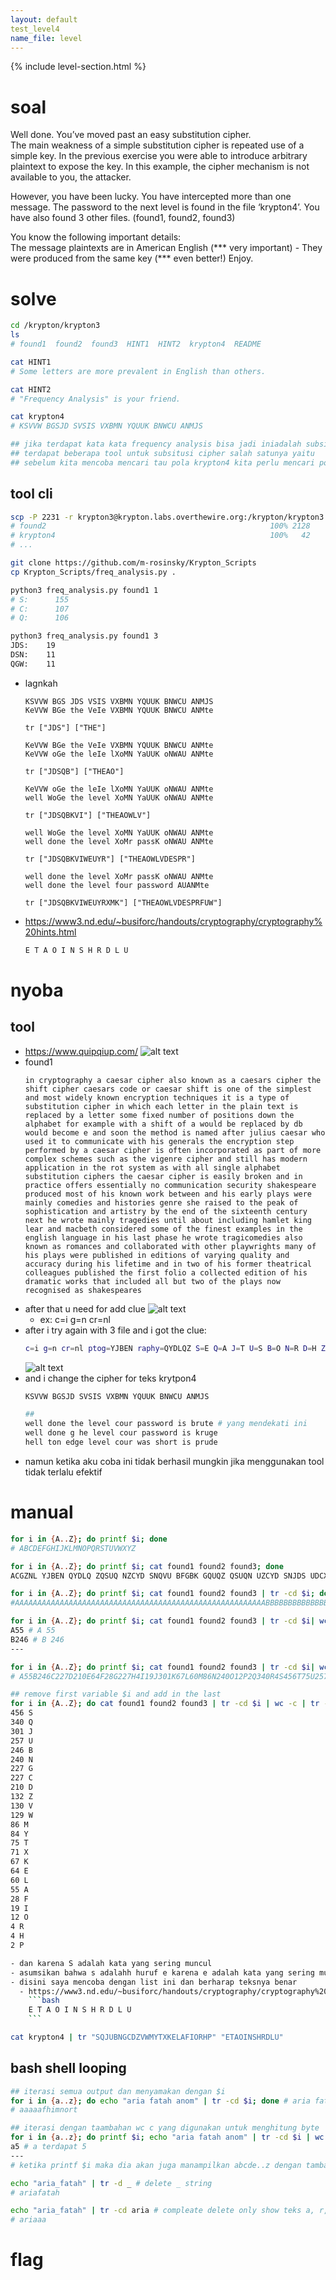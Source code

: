 ```yaml
---
layout: default
test_level4
name_file: level
---
```


{% include level-section.html %}

# soal
Well done. You’ve moved past an easy substitution cipher. \
The main weakness of a simple substitution cipher is repeated use of a simple key. In the previous exercise you were able to introduce arbitrary plaintext to expose the key. In this example, the cipher mechanism is not available to you, the attacker.

However, you have been lucky. You have intercepted more than one message. The password to the next level is found in the file ‘krypton4’. You have also found 3 other files. (found1, found2, found3)

You know the following important details: \
The message plaintexts are in American English (*** very important) - They were produced from the same key (*** even better!)
Enjoy.

# solve
```bash
cd /krypton/krypton3
ls
# found1  found2  found3  HINT1  HINT2  krypton4  README

cat HINT1
# Some letters are more prevalent in English than others.

cat HINT2
# "Frequency Analysis" is your friend.

cat krypton4 
# KSVVW BGSJD SVSIS VXBMN YQUUK BNWCU ANMJS

## jika terdapat kata kata frequency analysis bisa jadi iniadalah subsitusi cipher
## terdapat beberapa tool untuk subsitusi cipher salah satunya yaitu
## sebelum kita mencoba mencari tau pola krypton4 kita perlu mencari pola dengan beberapa teks pada found1 - found3 karena semakin banyak teks nya semakin mudah untuk mendapatkan pola
```

## tool cli
```bash
scp -P 2231 -r krypton3@krypton.labs.overthewire.org:/krypton/krypton3 .
# found2                                                  100% 2128    10.3KB/s   00:00
# krypton4                                                100%   42     0.2KB/s   00:00
# ...

git clone https://github.com/m-rosinsky/Krypton_Scripts
cp Krypton_Scripts/freq_analysis.py .

python3 freq_analysis.py found1 1
# S:      155
# C:      107
# Q:      106

python3 freq_analysis.py found1 3
JDS:    19
DSN:    11
QGW:    11
```

- lagnkah
  ```
  KSVVW BGS JDS VSIS VXBMN YQUUK BNWCU ANMJS
  KeVVW BGe the VeIe VXBMN YQUUK BNWCU ANMte

  tr ["JDS"] ["THE"]

  KeVVW BGe the VeIe VXBMN YQUUK BNWCU ANMte
  KeVVW oGe the leIe lXoMN YaUUK oNWAU ANMte

  tr ["JDSQB"] ["THEAO"]

  KeVVW oGe the leIe lXoMN YaUUK oNWAU ANMte
  well WoGe the level XoMN YaUUK oNWAU ANMte

  tr ["JDSQBKVI"] ["THEAOWLV"]

  well WoGe the level XoMN YaUUK oNWAU ANMte
  well done the level XoMr passK oNWAU ANMte

  tr ["JDSQBKVIWEUYR"] ["THEAOWLVDESPR"]

  well done the level XoMr passK oNWAU ANMte
  well done the level four password AUANMte

  tr ["JDSQBKVIWEUYRXMK"] ["THEAOWLVDESPRFUW"]
  ```

- https://www3.nd.edu/~busiforc/handouts/cryptography/cryptography%20hints.html
  ```bash
  E T A O I N S H R D L U
  ```

# nyoba

## tool
- https://www.quipqiup.com/
![alt text](docs/images/image.png)
- found1
  ```
  in cryptography a caesar cipher also known as a caesars cipher the shift cipher caesars code or caesar shift is one of the simplest and most widely known encryption techniques it is a type of substitution cipher in which each letter in the plain text is replaced by a letter some fixed number of positions down the alphabet for example with a shift of a would be replaced by db would become e and soon the method is named after julius caesar who used it to communicate with his generals the encryption step performed by a caesar cipher is often incorporated as part of more complex schemes such as the vigenre cipher and still has modern application in the rot system as with all single alphabet substitution ciphers the caesar cipher is easily broken and in practice offers essentially no communication security shakespeare produced most of his known work between and his early plays were mainly comedies and histories genre she raised to the peak of sophistication and artistry by the end of the sixteenth century next he wrote mainly tragedies until about including hamlet king lear and macbeth considered some of the finest examples in the english language in his last phase he wrote tragicomedies also known as romances and collaborated with other playwrights many of his plays were published in editions of varying quality and accuracy during his lifetime and in two of his former theatrical colleagues published the first folio a collected edition of his dramatic works that included all but two of the plays now recognised as shakespeares
  ```
- after that u need for add clue
  ![alt text](docs/images/image-1.png)
  - ex: c=i g=n cr=nl
- after i try again with 3 file and i got the clue:
  ```bash
  c=i g=n cr=nl ptog=YJBEN raphy=QYDLQZ S=E Q=A J=T U=S B=O N=R D=H Z=C W=D V=L M=U E=G X=F L=Y K=W F=K I=V A=B
  ```
  ![alt text](docs/images/image-2.png)
- and i change the cipher for teks krytpon4
  ```bash
  KSVVW BGSJD SVSIS VXBMN YQUUK BNWCU ANMJS

  ##
  well done the level cour password is brute # yang mendekati ini
  well done g he level cour password is kruge
  hell ton edge level cour was short is prude
  ```
- namun ketika aku coba ini tidak berhasil mungkin jika menggunakan tool tidak terlalu efektif

# manual
```bash
for i in {A..Z}; do printf $i; done
# ABCDEFGHIJKLMNOPQRSTUVWXYZ

for i in {A..Z}; do printf $i; cat found1 found2 found3; done
ACGZNL YJBEN QYDLQ ZQSUQ NZCYD SNQVU BFGBK GQUQZ QSUQN UZCYD SNJDS UDCXJ ZCYDS NZQSU QNUZB WSBNZ QSUQN UDCXJ CUBGS BXJDS UCTYV SUJQG WTBUJ KCWSV LFGBK GSGZN LYJCB GJSZD GCHMS UCJCU QJLYS BXUMA UJCJM JCBGZ CYDSN CGKDC ZDSQZ DVSJJ SNCGJ DSYVQ CGJSO JCUNS YVQZS WALQV SJJSN UBTSX COSWG MTASN BXYBU CJCBG UWBKG JDSQV YDQAS JXBNS OQTYV SKCJD QUDCX JBXQK BMVWA SNSYV QZSWA LWAKB MVWAS ZBTSS QGWUB BGJDS TSJDB WCUGQ TSWQX JSNRM VCMUZ QSUQN KDBMU SWCJJ BZBTT MGCZQ JSKCJ DDCUE SGSNQ VUJDS SGZNL YJCBG UJSYY SNXBN TSWAL QZQSU QNZCY DSNCU BXJSG CGZBN YBNQJ SWQUY QNJBX TBNSZ BTYVS OUZDS TSUU ....

for i in {A..Z}; do printf $i; cat found1 found2 found3 | tr -cd $i; done
#AAAAAAAAAAAAAAAAAAAAAAAAAAAAAAAAAAAAAAAAAAAAAAAAAAAAAAAABBBBBBBBBBBBBBBBBBBBBBBBBBBBBBBBBBBBBBBBBBBBBBBBBBBBBBBBBBBBBBBBBBBBBBBBBBBBBBBBBBBBBBBBBBBBBBBBBBBBBBBBBBBBBBBBBBBBBBBBBBBBBBBBBBBBBBBBBBBBBBBBBBBBBBBBBBBBBBBBBBBBBBBBBBBBBBBBBBBBBBBBBBBBBBBBBBBBBBBBBBBBBBBBBBBBBBBBBBBBBBBBBBBBBBBBBBBBBBBBBBBBBBBCCCCCCCCC

for i in {A..Z}; do printf $i; cat found1 found2 found3 | tr -cd $i| wc -c; done
A55 # A 55
B246 # B 246
---

for i in {A..Z}; do printf $i; cat found1 found2 found3 | tr -cd $i| wc -c | tr -d "\n"; done
# A55B246C227D210E64F28G227H4I19J301K67L60M86N240O12P2Q340R4S456T75U257V130W129X71Y84Z132

## remove first variable $i and add in the last
for i in {A..Z}; do cat found1 found2 found3 | tr -cd $i | wc -c | tr -d "\n"; printf " $i \n"; done | sort -nr
456 S
340 Q
301 J
257 U
246 B
240 N
227 G
227 C
210 D
132 Z
130 V
129 W
86 M
84 Y
75 T
71 X
67 K
64 E
60 L
55 A
28 F
19 I
12 O
4 R
4 H
2 P

- dan karena S adalah kata yang sering muncul
- asumsikan bahwa s adalahh huruf e karena e adalah kata yang sering muncul dalam bahasa inggris
- disini saya mencoba dengan list ini dan berharap teksnya benar
  - https://www3.nd.edu/~busiforc/handouts/cryptography/cryptography%20hints.html
    ```bash
    E T A O I N S H R D L U
    ```

cat krypton4 | tr "SQJUBNGCDZVWMYTXKELAFIORHP" "ETAOINSHRDLU"
```

## bash shell looping
```bash
## iterasi semua output dan menyamakan dengan $i
for i in {a..z}; do echo "aria fatah anom" | tr -cd $i; done # aria fatah anom => aaaaaf...
# aaaaafhimnort

## iterasi dengan taambahan wc c yang digunakan untuk menghitung byte
for i in {a..z}; do printf $i; echo "aria fatah anom" | tr -cd $i | wc -c; done && echo
a5 # a terdapat 5
---
# ketika printf $i maka dia akan juga manampilkan abcde..z dengan tambahan masing masing iterasi

echo "aria_fatah" | tr -d _ # delete _ string
# ariafatah

echo "aria_fatah" | tr -cd aria # compleate delete only show teks a, r, i
# ariaaa
```

# flag
